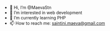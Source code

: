 - 👋 Hi, I’m @MaevaStn
- 👀 I’m interested in web development
- 🌱 I’m currently learning PHP
- 📫 How to reach me: saintini.maeva@gmail.com

<!---
MaevaStn/MaevaStn is a ✨ special ✨ repository because its `README.md` (this file) appears on your GitHub profile.
You can click the Preview link to take a look at your changes.
--->
